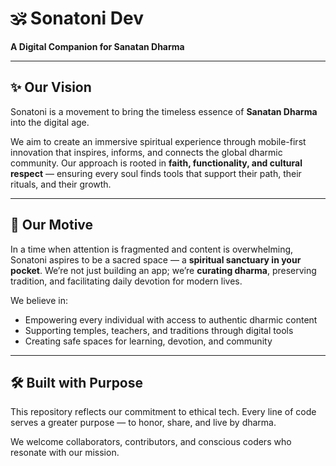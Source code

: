 # 🕉️ Sonatoni Dev

**A Digital Companion for Sanatan Dharma**

---

## ✨ Our Vision

Sonatoni is a movement to bring the timeless essence of **Sanatan Dharma** into the digital age.

We aim to create an immersive spiritual experience through mobile-first innovation that inspires, informs, and connects the global dharmic community. Our approach is rooted in **faith, functionality, and cultural respect** — ensuring every soul finds tools that support their path, their rituals, and their growth.

---

## 🙏 Our Motive

In a time when attention is fragmented and content is overwhelming, Sonatoni aspires to be a sacred space — a **spiritual sanctuary in your pocket**. We’re not just building an app; we’re **curating dharma**, preserving tradition, and facilitating daily devotion for modern lives.

We believe in:
- Empowering every individual with access to authentic dharmic content
- Supporting temples, teachers, and traditions through digital tools
- Creating safe spaces for learning, devotion, and community

---

## 🛠️ Built with Purpose

This repository reflects our commitment to ethical tech. Every line of code serves a greater purpose — to honor, share, and live by dharma.

We welcome collaborators, contributors, and conscious coders who resonate with our mission.
